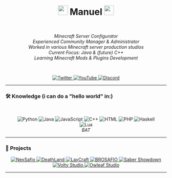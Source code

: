 <h1 align="center">
  <img src="https://i.pinimg.com/originals/ec/50/50/ec5050513662dd59af21b35967a0dc18.gif" width="30">
  Manuel
  <img src="https://i.pinimg.com/originals/ec/50/50/ec5050513662dd59af21b35967a0dc18.gif" width="30">
</h1>
</br>
<p align="center">
  <em>
    Minecraft Server Configurator<br>
    Experienced Community Manager & Administrator<br>
    Worked in various Minecraft server production studios<br>
    Current Focus: Java & (future) C++<br>
    Learning Minecraft Mods & Plugins Development<br>
  </em>
</p>
</br>
<p align="center">
  <a href="https://x.com/manolopro3333">
    <img src="https://img.shields.io/badge/Twitter-1D9BF0?style=for-the-badge&logo=twitter&logoColor=white" alt="Twitter">
  </a>
  <a href="https://www.youtube.com/@manolopro3332/featured">
    <img src="https://img.shields.io/badge/YouTube-FF0000?style=for-the-badge&logo=youtube&logoColor=white" alt="YouTube">
  </a>
  <a href="https://imgur.com/kPr37VG">
    <img src="https://img.shields.io/badge/Discord-%235865F2.svg?&logo=discord&logoColor=white" alt="Discord">
  </a>
</p>

---

### 🛠️ **Knowledge** (i can do a "hello world" in:) </br>
</br>
<p align="center">
  <img src="https://img.shields.io/badge/Python-3776AB?style=flat-square&logo=python&logoColor=white" alt="Python">
  <img src="https://img.shields.io/badge/Java-007396?style=flat-square&logo=java&logoColor=white" alt="Java">
  <img src="https://img.shields.io/badge/JavaScript-F7DF1E?style=flat-square&logo=javascript&logoColor=black" alt="JavaScript">
  <img src="https://img.shields.io/badge/C++-00599C?style=flat-square&logo=c%2B%2B&logoColor=white" alt="C++">
  <img src="https://img.shields.io/badge/HTML-E34F26?style=flat-square&logo=html5&logoColor=white" alt="HTML">
  <img src="https://img.shields.io/badge/PHP-777BB4?style=flat-square&logo=php&logoColor=white" alt="PHP">
  <img src="https://img.shields.io/badge/-Haskell-000000?&logo=haskell&logoColor=magenta" alt="Haskell"><br>
  <img src="https://img.shields.io/badge/Lua-2C2D72?style=flat-square&logo=lua&logoColor=white" alt="Lua"><br>
  <em>
    BAT
  </em>
</p>

---

### 🚀 **Projects**
<p align="center">
  <a href="https://i.imgur.com/fPweoJk.png">
    <img src="https://img.shields.io/badge/NexSafio-50%2B%20Streamers-2C2C2C?style=for-the-badge&logo=minecraft&logoColor=white" alt="NexSafio">
  </a>
  <a href="https://i.imgur.com/E54eY0w.png">
    <img src="https://img.shields.io/badge/DeathLand-50%2B%20Streamers-4A4A4A?style=for-the-badge&logo=minecraft&logoColor=white" alt="DeathLand">
  </a>
  <a href="https://i.imgur.com/v6mtpdd.png">
    <img src="https://img.shields.io/badge/LayCraft-500%2B%20Players-6C6C6C?style=for-the-badge&logo=minecraft&logoColor=white" alt="LayCraft">
  </a>
  <a href="https://imgur.com/RbgGKb5">
    <img src="https://img.shields.io/badge/BROSAFIO-150%2B%20Streamers-9E9E9E?style=for-the-badge&logo=minecraft&logoColor=white" alt="BROSAFIO">
  </a>
  <a href="https://imgur.com/Qzh7REP">
    <img src="https://img.shields.io/badge/Saber%20Showdown-20k%2B%20Players-2C2C2C?style=for-the-badge&logo=minecraft&logoColor=white" alt="Saber Showdown">
  </a>
  <a href="https://imgur.com/a/6W36Qoa">
    <img src="https://img.shields.io/badge/Volty%20Studio-1.3k%2B%20Members-4A4A4A?style=for-the-badge&logo=minecraft&logoColor=white" alt="Volty Studio">
  </a>
  <a href="https://imgur.com/a/dEX3lqO">
    <img src="https://img.shields.io/badge/Owleaf%20Studio-1.7k%2B%20Members-4A4A4A?style=for-the-badge&logo=minecraft&logoColor=white" alt="Owleaf Studio">
  </a>
</p>

---
